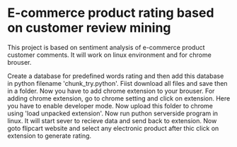 # E-commerce product rating based on customer review mining
This project is based on sentiment analysis of e-commerce product customer comments. It will work on linux environment and for chrome brouser.

Create a database for predefined words rating and then add this database in python filename 'chunk_try.python'. 
Fiist download all files and save then in a folder. 
Now you have to add chrome extension to your brouser. For adding chrome extension, go to chrome setting and click on extension. Here you have to enable developer mode. Now upload this folder to chrome using 'load unpacked extension'.
Now run puthon serverside program in linux. It will start sever to recieve data and send back to extension.
Now goto flipcart website and select any electronic product after thic click on extension to generate rating.
